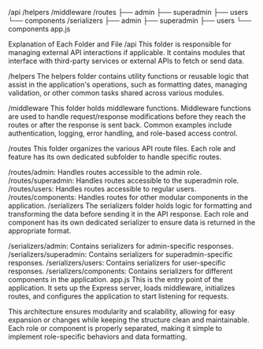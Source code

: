 /api
/helpers
/middleware
/routes
    ├── admin
    ├── superadmin
    ├── users
    └── components
/serializers
    ├── admin
    ├── superadmin
    ├── users
    └── components
app.js

Explanation of Each Folder and File
/api
This folder is responsible for managing external API interactions if applicable. It contains modules that interface with third-party services or external APIs to fetch or send data.

/helpers
The helpers folder contains utility functions or reusable logic that assist in the application's operations, such as formatting dates, managing validation, or other common tasks shared across various modules.

/middleware
This folder holds middleware functions. Middleware functions are used to handle request/response modifications before they reach the routes or after the response is sent back. Common examples include authentication, logging, error handling, and role-based access control.

/routes
This folder organizes the various API route files. Each role and feature has its own dedicated subfolder to handle specific routes.

/routes/admin: Handles routes accessible to the admin role.
/routes/superadmin: Handles routes accessible to the superadmin role.
/routes/users: Handles routes accessible to regular users.
/routes/components: Handles routes for other modular components in the application.
/serializers
The serializers folder holds logic for formatting and transforming the data before sending it in the API response. Each role and component has its own dedicated serializer to ensure data is returned in the appropriate format.

/serializers/admin: Contains serializers for admin-specific responses.
/serializers/superadmin: Contains serializers for superadmin-specific responses.
/serializers/users: Contains serializers for user-specific responses.
/serializers/components: Contains serializers for different components in the application.
app.js
This is the entry point of the application. It sets up the Express server, loads middleware, initializes routes, and configures the application to start listening for requests.

This architecture ensures modularity and scalability, allowing for easy expansion or changes while keeping the structure clean and maintainable. Each role or component is properly separated, making it simple to implement role-specific behaviors and data formatting.